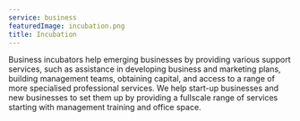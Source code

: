 ```yaml
---
service: business
featuredImage: incubation.png
title: Incubation
---
```


Business incubators help emerging businesses by providing various support services, such as assistance in developing business and marketing plans, building management teams, obtaining capital, and access to a range of more specialised professional services.
We help start-up businesses and new businesses to set them up by providing a fullscale range of services starting with management training and office space.
